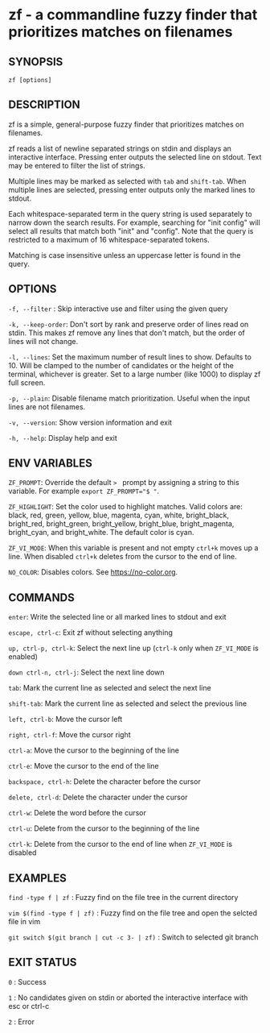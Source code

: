 # zf - a commandline fuzzy finder that prioritizes matches on filenames

## SYNOPSIS
`zf [options]`

## DESCRIPTION
zf is a simple, general-purpose fuzzy finder that prioritizes matches on filenames.

zf reads a list of newline separated strings on stdin and displays an interactive interface. Pressing enter outputs the selected line on stdout. Text may be entered to filter the list of strings.

Multiple lines may be marked as selected with `tab` and `shift-tab`. When multiple lines are selected, pressing enter outputs only the marked lines to stdout.

Each whitespace-separated term in the query string is used separately to narrow down the search results. For example, searching for "init config" will select all results that match both "init" and "config". Note that the query is restricted to a maximum of 16 whitespace-separated tokens.

Matching is case insensitive unless an uppercase letter is found in the query.

## OPTIONS

`-f, --filter` : Skip interactive use and filter using the given query

`-k, --keep-order`: Don't sort by rank and preserve order of lines read on stdin. This makes zf remove any lines that don't match, but the order of lines will not change.

`-l, --lines`: Set the maximum number of result lines to show. Defaults to 10. Will be clamped to the number of candidates or the height of the terminal, whichever is greater. Set to a large number (like 1000) to display zf full screen.

`-p, --plain`: Disable filename match prioritization. Useful when the input lines are not filenames.

`-v, --version`: Show version information and exit

`-h, --help`: Display help and exit

## ENV VARIABLES

`ZF_PROMPT`: Override the default `> ` prompt by assigning a string to this variable. For example `export ZF_PROMPT="$ "`.

`ZF_HIGHLIGHT`: Set the color used to highlight matches. Valid colors are: black, red, green, yellow, blue, magenta, cyan, white, bright_black, bright_red, bright_green, bright_yellow, bright_blue, bright_magenta, bright_cyan, and bright_white. The default color is cyan.

`ZF_VI_MODE`: When this variable is present and not empty `ctrl+k` moves up a line. When disabled `ctrl+k` deletes from the cursor to the end of line.

`NO_COLOR`: Disables colors. See https://no-color.org.

## COMMANDS

`enter`: Write the selected line or all marked lines to stdout and exit

`escape, ctrl-c`: Exit zf without selecting anything

`up, ctrl-p, ctrl-k`: Select the next line up (`ctrl-k` only when `ZF_VI_MODE` is enabled)

`down ctrl-n, ctrl-j`: Select the next line down

`tab`: Mark the current line as selected and select the next line

`shift-tab`: Mark the current line as selected and select the previous line

`left, ctrl-b`: Move the cursor left

`right, ctrl-f`: Move the cursor right

`ctrl-a`: Move the cursor to the beginning of the line

`ctrl-e`: Move the cursor to the end of the line

`backspace, ctrl-h`: Delete the character before the cursor

`delete, ctrl-d`: Delete the character under the cursor

`ctrl-w`: Delete the word before the cursor

`ctrl-u`: Delete from the cursor to the beginning of the line

`ctrl-k`: Delete from the cursor to the end of line when `ZF_VI_MODE` is disabled

## EXAMPLES

`find -type f | zf` : Fuzzy find on the file tree in the current directory

`vim $(find -type f | zf)` : Fuzzy find on the file tree and open the selcted file in vim

`git switch $(git branch | cut -c 3- | zf)` : Switch to selected git branch

## EXIT STATUS

`0` : Success

`1` : No candidates given on stdin or aborted the interactive interface with esc or ctrl-c

`2` : Error
